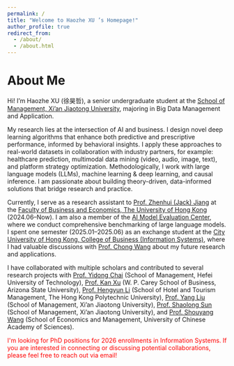 ```yaml
---
permalink: /
title: "Welcome to Haozhe XU ’s Homepage!"
author_profile: true
redirect_from: 
  - /about/
  - /about.html
---
```


# About Me

Hi! I’m Haozhe XU (徐昊哲), a senior undergraduate student at the [School of Management, Xi’an Jiaotong University](https://som.xjtu.edu.cn/en/), majoring in Big Data Management and Application.  

My research lies at the intersection of AI and business. I design novel deep learning algorithms that enhance both predictive and prescriptive performance, informed by behavioral insights. I apply these approaches to real-world datasets in collaboration with industry partners, for example: healthcare prediction, multimodal data mining (video, audio, image, text), and platform strategy optimization. Methodologically, I work with large language models (LLMs), machine learning & deep learning, and causal inference. I am passionate about building theory-driven, data-informed solutions that bridge research and practice.  

Currently, I serve as a research assistant to [Prof. Zhenhui (Jack) Jiang](https://www.hkubs.hku.hk/people/zhenhui-jack-jiang/) at the [Faculty of Business and Economics, The University of Hong Kong](https://www.hkubs.hku.hk/) (2024.06–Now). I am also a member of the [AI Model Evaluation Center](https://www.hkubs.hku.hk/aimodelrankings_en/), where we conduct comprehensive benchmarking of large language models. I spent one semester (2025.01–2025.06) as an exchange student at the [City University of Hong Kong, College of Business (Information Systems)](https://www.cb.cityu.edu.hk/IS/), where I had valuable discussions with [Prof. Chong Wang](https://www.cb.cityu.edu.hk/profile/chonwang) about my future research and applications.  

I have collaborated with multiple scholars and contributed to several research projects with [Prof. Yidong Chai](https://www.hfut.edu.cn/glxyen/info/1073/1501.htm) (School of Management, Hefei University of Technology), [Prof. Kan Xu](https://kanxu526.github.io/) (W. P. Carey School of Business, Arizona State University), [Prof. Hengyun Li](https://hengyunli.github.io/) (School of Hotel and Tourism Management, The Hong Kong Polytechnic University), [Prof. Yang Liu](https://gr.xjtu.edu.cn/web/0020200607) (School of Management, Xi’an Jiaotong University), [Prof. Shaolong Sun](http://gr.xjtu.edu.cn/web/sunshaolong) (School of Management, Xi’an Jiaotong University), and [Prof. Shouyang Wang](https://people.ucas.ac.cn/~sywang) (School of Economics and Management, University of Chinese Academy of Sciences).

<span style="color:red">I'm looking for PhD positions for 2026 enrollments in Information Systems. If you are interested in connecting or discussing potential collaborations, please feel free to reach out via email!</span>
